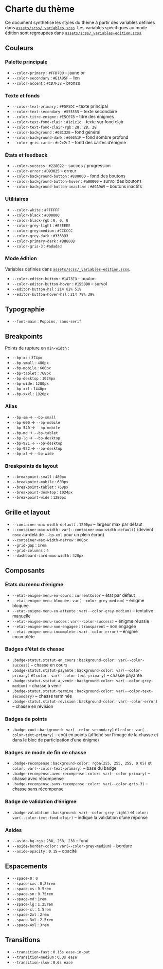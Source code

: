 # Charte du thème

 Ce document synthétise les styles du thème à partir des variables définies dans [`assets/scss/_variables.scss`](../assets/scss/_variables.scss). Les variables spécifiques au mode édition sont regroupées dans [`assets/scss/_variables-edition.scss`](../assets/scss/_variables-edition.scss).

## Couleurs

### Palette principale
- `--color-primary` : `#FFD700` – jaune or
- `--color-secondary` : `#E1A95F` – lien
- `--color-accent` : `#CD7F32` – bronze

### Texte et fonds
- `--color-text-primary` : `#F5F5DC` – texte principal
- `--color-text-secondary` : `#555555` – texte secondaire
- `--color-titre-enigme` : `#E5C07B` – titre des énigmes
- `--color-text-fond-clair` : `#1c1c1c` – texte sur fond clair
- `--color-text-fond-clair-rgb` : `28, 28, 28`
- `--color-background` : `#0B132B` – fond général
- `--color-background-dark` : `#060A1F` – fond sombre profond
- `--color-gris-carte` : `#c2c2c2` – fond des cartes d’énigme

### États et feedback
- `--color-success` : `#228B22` – succès / progression
- `--color-error` : `#D93025` – erreur
- `--color-background-button` : `#880000` – fond des boutons
- `--color-background-button-hover` : `#a00000` – survol des boutons
- `--color-background-button-inactive` : `#A9A9A9` – boutons inactifs

### Utilitaires
- `--color-white` : `#FFFFFF`
- `--color-black` : `#000000`
- `--color-black-rgb` : `0, 0, 0`
- `--color-grey-light` : `#EEEEEE`
- `--color-grey-medium` : `#CCCCCC`
- `--color-grey-dark` : `#333333`
- `--color-primary-dark` : `#B8860B`
- `--color-gris-3` : `#adadad`

### Mode édition
Variables définies dans [`assets/scss/_variables-edition.scss`](../assets/scss/_variables-edition.scss).

- `--color-editor-button` : `#1A73E8` – bouton
- `--color-editor-button-hover` : `#1558B0` – survol
- `--editor-button-hsl` : `214 82% 51%`
- `--editor-button-hover-hsl` : `214 79% 39%`

## Typographie

- `--font-main` : `Poppins, sans-serif`

## Breakpoints

Points de rupture en `min-width` :
- `--bp-xs` : `374px`
- `--bp-small` : `480px`
- `--bp-mobile` : `600px`
- `--bp-tablet` : `768px`
- `--bp-desktop` : `1024px`
- `--bp-wide` : `1280px`
- `--bp-xxl` : `1440px`
- `--bp-xxxl` : `1920px`

### Alias
- `--bp-sm` → `--bp-small`
- `--bp-600` → `--bp-mobile`
- `--bp-540` → `--bp-mobile`
- `--bp-md` → `--bp-tablet`
- `--bp-lg` → `--bp-desktop`
- `--bp-921` → `--bp-desktop`
- `--bp-922` → `--bp-desktop`
- `--bp-xl` → `--bp-wide`

### Breakpoints de layout
- `--breakpoint-small` : `480px`
- `--breakpoint-mobile` : `600px`
- `--breakpoint-tablet` : `768px`
- `--breakpoint-desktop` : `1024px`
- `--breakpoint-wide` : `1280px`

## Grille et layout

- `--container-max-width-default` : `1200px` – largeur max par défaut
- `--container-max-width` : `var(--container-max-width-default)` (devient `none` au-delà de `--bp-xxl` pour un plein écran)
- `--container-max-width-narrow` : `800px`
- `--grid-gap` : `1rem`
- `--grid-columns` : `4`
- `--dashboard-card-max-width` : `420px`

## Composants

### États du menu d’énigme
- `--etat-enigme-menu-en-cours` : `currentColor` – état par défaut
- `--etat-enigme-menu-bloquee` : `var(--color-grey-medium)` – énigme bloquée
- `--etat-enigme-menu-en-attente` : `var(--color-grey-medium)` – tentative manuelle
- `--etat-enigme-menu-succes` : `var(--color-success)` – énigme réussie
- `--etat-enigme-menu-non-engagee` : `transparent` – non engagée
- `--etat-enigme-menu-incomplete` : `var(--color-error)` – énigme incomplète

### Badges d’état de chasse
- `.badge-statut.statut-en_cours` : `background-color: var(--color-success)` – chasse en cours
- `.badge-statut.statut-payante` : `background-color: var(--color-primary)` et `color: var(--color-text-primary)` – chasse payante
- `.badge-statut.statut-a_venir` : `background-color: var(--color-grey-medium)` – chasse à venir
- `.badge-statut.statut-termine` : `background-color: var(--color-text-secondary)` – chasse terminée
- `.badge-statut.statut-revision` : `background-color: var(--color-error)` – chasse en révision

### Badges de points
- `.badge-cout` : `background: var(--color-secondary)` et `color: var(--color-text-primary)` – coût en points (affiché sur l’image de la chasse et dans le bloc de participation d’une énigme)

### Badges de mode de fin de chasse
- `.badge-recompense` : `background-color: rgba(255, 255, 255, 0.05)` et `color: var(--color-text-primary)` – base du badge
- `.badge-recompense.avec-recompense` : `color: var(--color-primary)` – chasse avec récompense
- `.badge-recompense.sans-recompense` : `color: var(--color-gris-3)` – chasse sans récompense

### Badge de validation d’énigme
- `.badge-validation` : `background: var(--color-grey-light)` et `color: var(--color-text-fond-clair)` – indique la validation d’une réponse

### Asides
- `--aside-bg-rgb` : `238, 238, 238` – fond
- `--aside-border-color` : `var(--color-grey-medium)` – bordure
- `--aside-opacity` : `0.15` – opacité

## Espacements

- `--space-0` : `0`
- `--space-xxs` : `0.25rem`
- `--space-xs` : `0.5rem`
- `--space-sm` : `0.75rem`
- `--space-md` : `1rem`
- `--space-lg` : `1.25rem`
- `--space-xl` : `1.5rem`
- `--space-2xl` : `2rem`
- `--space-3xl` : `2.5rem`
- `--space-4xl` : `3rem`

## Transitions

- `--transition-fast` : `0.15s ease-in-out`
- `--transition-medium` : `0.3s ease`
- `--transition-slow` : `0.6s ease`

